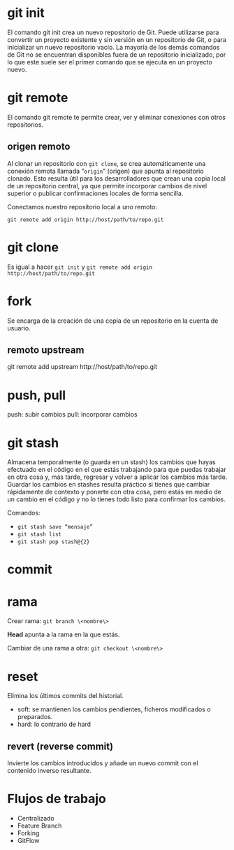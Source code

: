 # git init

El comando git init crea un nuevo repositorio de Git. Puede utilizarse para convertir un proyecto existente y sin versión en un repositorio de Git, o para inicializar un nuevo repositorio vacío. La mayoría de los demás comandos de Git no se encuentran disponibles fuera de un repositorio inicializado, por lo que este suele ser el primer comando que se ejecuta en un proyecto nuevo.

# git remote 

El comando git remote te permite crear, ver y eliminar conexiones con otros repositorios.

## origen remoto

Al clonar un repositorio con `git clone`, se crea automáticamente una conexión remota llamada “`origin`” (origen) que apunta al repositorio clonado. Esto resulta útil para los desarrolladores que crean una copia local de un repositorio central, ya que permite incorporar cambios de nivel superior o publicar confirmaciones locales de forma sencilla.

Conectamos nuestro repositorio local a uno remoto:

`git remote add origin http://host/path/to/repo.git`

# git clone

Es igual a hacer `git init` y `git remote add origin http://host/path/to/repo.git`

# fork

Se encarga de la creación de una copia de un repositorio en la cuenta de usuario.

## remoto upstream

git remote add upstream http://host/path/to/repo.git

# push, pull

push: subir cambios
pull: incorporar cambios

# git stash

Almacena temporalmente (o guarda en un stash) los cambios que hayas efectuado en el código en el que estás trabajando para que puedas trabajar en otra cosa y, más tarde, regresar y volver a aplicar los cambios más tarde. Guardar los cambios en stashes resulta práctico si tienes que cambiar rápidamente de contexto y ponerte con otra cosa, pero estás en medio de un cambio en el código y no lo tienes todo listo para confirmar los cambios.

Comandos:
- `git stash save “mensaje”`
- `git stash list`
- `git stash pop stash@{2}`

# commit

# rama

Crear rama: `git branch \<nombre\>`

**Head** apunta a la rama en la que estás.

Cambiar de una rama a otra: `git checkout \<nombre\>`

# reset

Elimina los últimos commits del historial.

- soft: se mantienen los cambios pendientes, ficheros modificados o preparados.
- hard: lo contrario de hard

## revert (reverse commit)

Invierte los cambios introducidos y añade un nuevo commit con el contenido inverso resultante.

# Flujos de trabajo

- Centralizado
- Feature Branch
- Forking
- GitFlow

